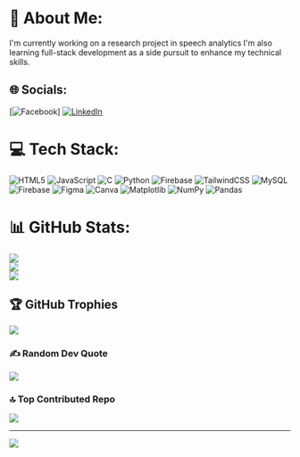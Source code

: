 # 💫 About Me:
I'm currently working on a research project in speech analytics
I'm also learning full-stack development as a side pursuit to enhance my technical skills.


## 🌐 Socials:
[![Facebook](https://img.shields.io/badge/Facebook-%231877F2.svg?logo=Facebook&logoColor=white)] [![LinkedIn](https://img.shields.io/badge/LinkedIn-%230077B5.svg?logo=linkedin&logoColor=white)](https://linkedin.com/in/hemalshaji) 

# 💻 Tech Stack:
![HTML5](https://img.shields.io/badge/html5-%23E34F26.svg?style=for-the-badge&logo=html5&logoColor=white) ![JavaScript](https://img.shields.io/badge/javascript-%23323330.svg?style=for-the-badge&logo=javascript&logoColor=%23F7DF1E) ![C](https://img.shields.io/badge/c-%2300599C.svg?style=for-the-badge&logo=c&logoColor=white) ![Python](https://img.shields.io/badge/python-3670A0?style=for-the-badge&logo=python&logoColor=ffdd54)  ![Firebase](https://img.shields.io/badge/firebase-%23039BE5.svg?style=for-the-badge&logo=firebase) ![TailwindCSS](https://img.shields.io/badge/tailwindcss-%2338B2AC.svg?style=for-the-badge&logo=tailwind-css&logoColor=white) ![MySQL](https://img.shields.io/badge/mysql-4479A1.svg?style=for-the-badge&logo=mysql&logoColor=white) ![Firebase](https://img.shields.io/badge/firebase-a08021?style=for-the-badge&logo=firebase&logoColor=ffcd34) ![Figma](https://img.shields.io/badge/figma-%23F24E1E.svg?style=for-the-badge&logo=figma&logoColor=white) ![Canva](https://img.shields.io/badge/Canva-%2300C4CC.svg?style=for-the-badge&logo=Canva&logoColor=white) ![Matplotlib](https://img.shields.io/badge/Matplotlib-%23ffffff.svg?style=for-the-badge&logo=Matplotlib&logoColor=black) ![NumPy](https://img.shields.io/badge/numpy-%23013243.svg?style=for-the-badge&logo=numpy&logoColor=white) ![Pandas](https://img.shields.io/badge/pandas-%23150458.svg?style=for-the-badge&logo=pandas&logoColor=white) 
# 📊 GitHub Stats:
![](https://github-readme-stats.vercel.app/api?username=Hemalshaji7&theme=dark&hide_border=false&include_all_commits=false&count_private=false)<br/>
![](https://github-readme-streak-stats.herokuapp.com/?user=Hemalshaji7&theme=dark&hide_border=false)<br/>
![](https://github-readme-stats.vercel.app/api/top-langs/?username=Hemalshaji7&theme=dark&hide_border=false&include_all_commits=false&count_private=false&layout=compact)

## 🏆 GitHub Trophies
![](https://github-profile-trophy.vercel.app/?username=Hemalshaji7&theme=radical&no-frame=false&no-bg=true&margin-w=4)

### ✍️ Random Dev Quote
![](https://quotes-github-readme.vercel.app/api?type=horizontal&theme=radical)

### 🔝 Top Contributed Repo
![](https://github-contributor-stats.vercel.app/api?username=Hemalshaji7&limit=5&theme=dark&combine_all_yearly_contributions=true)

---
[![](https://visitcount.itsvg.in/api?id=Hemalshaji7&icon=0&color=0)](https://visitcount.itsvg.in)

<!-- Proudly created with GPRM ( https://gprm.itsvg.in ) -->
